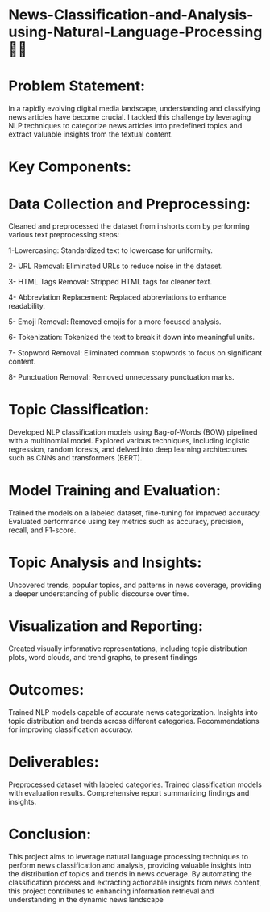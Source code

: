 # News-Classification-and-Analysis-using-Natural-Language-Processing 📰✨

# Problem Statement:
In a rapidly evolving digital media landscape, understanding and classifying news articles have become crucial. I tackled this challenge by leveraging NLP techniques to categorize news articles into predefined topics and extract valuable insights from the textual content.

# Key Components:

# Data Collection and Preprocessing:

Cleaned and preprocessed the dataset from inshorts.com by performing various text preprocessing steps:

1-Lowercasing: Standardized text to lowercase for uniformity.

2- URL Removal: Eliminated URLs to reduce noise in the dataset.

3- HTML Tags Removal: Stripped HTML tags for cleaner text.

4- Abbreviation Replacement: Replaced abbreviations to enhance readability.

5- Emoji Removal: Removed emojis for a more focused analysis.

6- Tokenization: Tokenized the text to break it down into meaningful units.

7- Stopword Removal: Eliminated common stopwords to focus on significant content.

8- Punctuation Removal: Removed unnecessary punctuation marks.

# Topic Classification:
Developed NLP classification models using Bag-of-Words (BOW) pipelined with a multinomial model. Explored various techniques, including logistic regression, random forests, and delved into deep learning architectures such as CNNs and transformers (BERT).

# Model Training and Evaluation:
Trained the models on a labeled dataset, fine-tuning for improved accuracy. Evaluated performance using key metrics such as accuracy, precision, recall, and F1-score.

# Topic Analysis and Insights:
Uncovered trends, popular topics, and patterns in news coverage, providing a deeper understanding of public discourse over time.

# Visualization and Reporting:
Created visually informative representations, including topic distribution plots, word clouds, and trend graphs, to present findings

# Outcomes:

Trained NLP models capable of accurate news categorization.
Insights into topic distribution and trends across different categories.
Recommendations for improving classification accuracy.

# Deliverables:

Preprocessed dataset with labeled categories.
Trained classification models with evaluation results.
Comprehensive report summarizing findings and insights.

# Conclusion:

This project aims to leverage natural language processing techniques to perform news classification and
analysis, providing valuable insights into the distribution of topics and trends in news coverage. By
automating the classification process and extracting actionable insights from news content, this project
contributes to enhancing information retrieval and understanding in the dynamic news landscape
